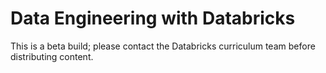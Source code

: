 # Data Engineering with Databricks

This is a beta build; please contact the Databricks curriculum team before distributing content.
